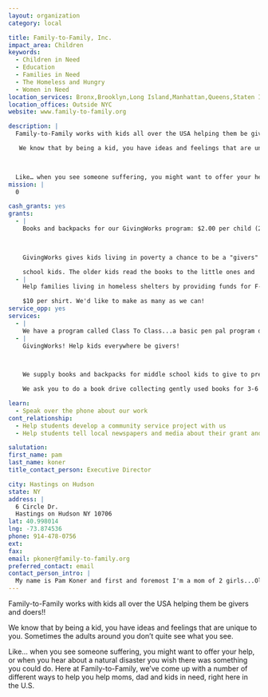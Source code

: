 ```yaml
---
layout: organization
category: local

title: Family-to-Family, Inc.
impact_area: Children
keywords: 
  - Children in Need
  - Education
  - Families in Need
  - The Homeless and Hungry
  - Women in Need
location_services: Bronx,Brooklyn,Long Island,Manhattan,Queens,Staten Island,Greater New York
location_offices: Outside NYC
website: www.family-to-family.org

description: |
  Family-to-Family works with kids all over the USA helping them be givers and doers!!

   We know that by being a kid, you have ideas and feelings that are unique to you. Sometimes the adults around you don’t quite see what you see.

  

  Like… when you see someone suffering, you might want to offer your help, or when you hear about a natural disaster you wish there was something you could do. Here at Family-to-Family, we’ve come up with a number of different ways to help you help moms, dad and kids in need, right here in the U.S.
mission: |
  0

cash_grants: yes
grants: 
  - |
    Books and backpacks for our GivingWorks program: $2.00 per child (200 children to participate $400.)

    

    GivingWorks gives kids living in poverty a chance to be a "givers" too, by providing books and backpacks for pre-

    school kids. The older kids read the books to the little ones and  then surprises them by telling them that the books are theirs to take home!
  - |
    Help families living in homeless shelters by providing funds for F-to-F to make Stuffed Shirts!  Stuffed Shirts are tee shirts we use to wrap up personal care items like soap, toothpaste, shampoo, toothbrushes, deodorant. We  tie the shirt up with a ribbon and the shirt is given to a mom/dad/kid when they come into a shelter. A clean shirt and these kind of personal care items means a lot when you have next to nothing.

    $10 per shirt. We'd like to make as many as we can!
service_opp: yes
services: 
  - |
    We have a program called Class To Class...a basic pen pal program done a different way!! Kids share books/letters and art projects lining them  in away that brings them closer than just a letter!
  - |
    GivingWorks! Help kids everywhere be givers!

    

    We supply books and backpacks for middle school kids to give to pre-k kids in need.

    We ask you to do a book drive collecting gently used books for 3-6 year olds. Then, collect new or used backpacks, put 4 books in each bag and email F-to-F for a link to a local pre-k to bring the books to! We match you to a little one and then it;s time to read! The surprise comes at the end...when you write the name of the child you've read to in each of his/her 4 books and you tell them the books are theirs to take home!

learn: 
  - Speak over the phone about our work
cont_relationship: 
  - Help students develop a community service project with us
  - Help students tell local newspapers and media about their grant and/or project with us

salutation: 
first_name: pam
last_name: koner
title_contact_person: Executive Director

city: Hastings on Hudson
state: NY
address: |
  6 Circle Dr.  
  Hastings on Hudson NY 10706
lat: 40.998014
lng: -73.874536
phone: 914-478-0756
ext: 
fax: 
email: pkoner@family-to-family.org
preferred_contact: email
contact_person_intro: |
  My name is Pam Koner and first and foremost I'm a mom of 2 girls...Olivia and Chloe! I do a lot of different things, from running an after school program in my house to being the director of Family-to-Family, and am happiest when I'm helping kids be their personal best!
---
```

Family-to-Family works with kids all over the USA helping them be givers and doers!!

 We know that by being a kid, you have ideas and feelings that are unique to you. Sometimes the adults around you don’t quite see what you see.



Like… when you see someone suffering, you might want to offer your help, or when you hear about a natural disaster you wish there was something you could do. Here at Family-to-Family, we’ve come up with a number of different ways to help you help moms, dad and kids in need, right here in the U.S.